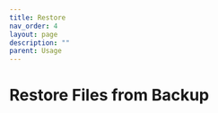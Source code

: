 ```yaml
---
title: Restore
nav_order: 4
layout: page
description: ""
parent: Usage
---
```

# Restore Files from Backup